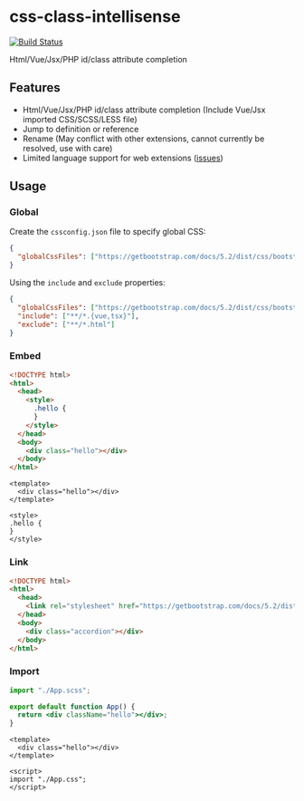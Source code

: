 # css-class-intellisense

[![Build Status](https://dev.azure.com/tarrowren/css-class-intellisense/_apis/build/status/Tarrowren.css-class-intellisense?branchName=master)](https://dev.azure.com/tarrowren/css-class-intellisense/_build/latest?definitionId=1&branchName=master)

Html/Vue/Jsx/PHP id/class attribute completion

## Features

- Html/Vue/Jsx/PHP id/class attribute completion (Include Vue/Jsx imported CSS/SCSS/LESS file)
- Jump to definition or reference
- Rename (May conflict with other extensions, cannot currently be resolved, use with care)
- Limited language support for web extensions ([issues](https://github.com/microsoft/vscode-test-web/issues/4))

## Usage

### Global

Create the `cssconfig.json` file to specify global CSS:

```json
{
  "globalCssFiles": ["https://getbootstrap.com/docs/5.2/dist/css/bootstrap.css", "../main.css"]
}
```

Using the `include` and `exclude` properties:

```json
{
  "globalCssFiles": ["https://getbootstrap.com/docs/5.2/dist/css/bootstrap.css", "../main.css"],
  "include": ["**/*.{vue,tsx}"],
  "exclude": ["**/*.html"]
}
```

### Embed

```html
<!DOCTYPE html>
<html>
  <head>
    <style>
      .hello {
      }
    </style>
  </head>
  <body>
    <div class="hello"></div>
  </body>
</html>
```

```vue
<template>
  <div class="hello"></div>
</template>

<style>
.hello {
}
</style>
```

### Link

```html
<!DOCTYPE html>
<html>
  <head>
    <link rel="stylesheet" href="https://getbootstrap.com/docs/5.2/dist/css/bootstrap.css" />
  </head>
  <body>
    <div class="accordion"></div>
  </body>
</html>
```

### Import

```jsx
import "./App.scss";

export default function App() {
  return <div className="hello"></div>;
}
```

```vue
<template>
  <div class="hello"></div>
</template>

<script>
import "./App.css";
</script>
```
